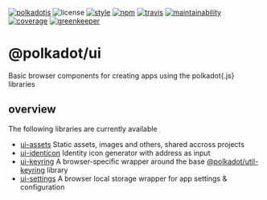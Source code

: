 [![polkadotjs](https://img.shields.io/badge/polkadot-js-orange.svg?style=flat-square)](https://polkadot.js.org)
![license](https://img.shields.io/badge/License-Apache%202.0-blue.svg?style=flat-square)
[![style](https://img.shields.io/badge/code%20style-semistandard-lightgrey.svg?style=flat-square)](https://github.com/Flet/semistandard)
[![npm](https://img.shields.io/npm/v/@polkadot/ui-identicon.svg?style=flat-square)](https://www.npmjs.com/package/@polkadot/ui-identicon)
[![travis](https://img.shields.io/travis/polkadot-js/ui.svg?style=flat-square)](https://travis-ci.com/polkadot-js/ui)
[![maintainability](https://img.shields.io/codeclimate/maintainability/polkadot-js/ui.svg?style=flat-square)](https://codeclimate.com/github/polkadot-js/ui/maintainability)
[![coverage](https://img.shields.io/coveralls/polkadot-js/ui.svg?style=flat-square)](https://coveralls.io/github/polkadot-js/ui?branch=master)
[![greenkeeper](https://img.shields.io/badge/greenkeeper-enabled-brightgreen.svg?style=flat-square)](https://greenkeeper.io/)

# @polkadot/ui

Basic browser components for creating apps using the polkadot{.js} libraries

## overview

The following libraries are currently available

- [ui-assets](packages/ui-assets/) Static assets, images and others, shared accross projects
- [ui-identicon](packages/ui-identicon/) Identity icon generator with address as input
- [ui-keyring](packages/ui-keyring/) A browser-specific wrapper around the base [@polkadot/util-keyring](https://github.com/polkadot-js/util/) library
- [ui-settings](packages/ui-settings/) A browser local storage wrapper for app settings & configuration
